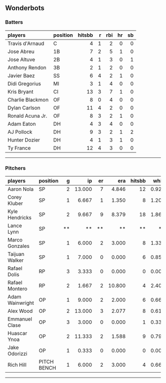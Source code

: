 ## Wonderbots

### Batters

 
|players          |position | hitsbb|  r| rbi| hr| sb| 
|:----------------|:--------|------:|--:|---:|--:|--:| 
|Travis d'Arnaud  |C        |      4|  1|   2|  0|  0| 
|Jose Abreu       |1B       |      7|  2|   5|  1|  0| 
|Jose Altuve      |2B       |      4|  1|   3|  0|  1| 
|Anthony Rendon   |3B       |      2|  1|   2|  0|  0| 
|Javier Baez      |SS       |      6|  4|   2|  1|  0| 
|Didi Gregorius   |MI       |      3|  1|   4|  0|  0| 
|Kris Bryant      |CI       |     13|  3|   7|  1|  0| 
|Charlie Blackmon |OF       |      8|  0|   4|  0|  0| 
|Dylan Carlson    |OF       |     11|  4|   2|  0|  0| 
|Ronald Acuna Jr. |OF       |      8|  3|   2|  1|  0| 
|Adam Eaton       |DH       |      4|  3|   4|  0|  0| 
|AJ Pollock       |DH       |      9|  3|   2|  1|  2| 
|Hunter Dozier    |DH       |      4|  1|   3|  1|  0| 
|Ty France        |DH       |     12|  4|   3|  0|  0| 

* * *

### Pitchers

 
|players         |position    |  g|     ip| er|    era| hitsbb|  whip| so|  w| sv| 
|:---------------|:-----------|--:|------:|--:|------:|------:|-----:|--:|--:|--:| 
|Aaron Nola      |SP          |  2| 13.000|  7|  4.846|     12| 0.923| 11|  1|  0| 
|Corey Kluber    |SP          |  1|  6.667|  1|  1.350|      8| 1.200|  5|  1|  0| 
|Kyle Hendricks  |SP          |  2|  9.667|  9|  8.379|     18| 1.862|  9|  1|  0| 
|Lance Lynn      |SP          | **|     **| **|     **|     **|    **| **| **| **| 
|Marco Gonzales  |SP          |  1|  6.000|  2|  3.000|      8| 1.333|  4|  0|  0| 
|Taijuan Walker  |SP          |  1|  7.000|  0|  0.000|      6| 0.857|  4|  1|  0| 
|Rafael Dolis    |RP          |  3|  3.333|  0|  0.000|      0| 0.000|  2|  0|  2| 
|Rafael Montero  |RP          |  2|  1.667|  2| 10.800|      4| 2.400|  1|  1|  0| 
|Adam Wainwright |OP          |  1|  9.000|  2|  2.000|      6| 0.667|  8|  0|  0| 
|Alex Wood       |OP          |  2| 13.000|  3|  2.077|      8| 0.615| 16|  2|  0| 
|Emmanuel Clase  |OP          |  3|  3.000|  0|  0.000|      1| 0.333|  2|  1|  0| 
|Huascar Ynoa    |OP          |  2| 11.333|  2|  1.588|      9| 0.794| 14|  2|  0| 
|Jake Odorizzi   |OP          |  1|  0.333|  0|  0.000|      0| 0.000|  0|  0|  0| 
|Rich Hill       |PITCH BENCH |  1|  6.000|  2|  3.000|      4| 0.667| 10|  0|  0| 


* * *


